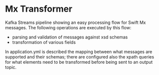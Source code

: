 # Mx Transformer

Kafka Streams pipeline showing an easy processing flow for Swift Mx messages.
The following operations are executed by this flow:
- parsing and validation of messages against xsd schemas
- transformation of various fields

In application.yml is described the mapping between what messages are supported and their schemas; there are configured also the xpath queries
for what elements need to be transformed before being sent to an output topic.

